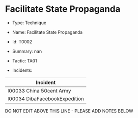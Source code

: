 # Facilitate State Propaganda

* Type: Technique

* Name: Facilitate State Propaganda

* Id: T0002

* Summary: nan

* Tactic: TA01

* Incidents:

| Incident |
| --------- |
| I00033 China 50cent Army |
| I00034 DibaFacebookExpedition |


DO NOT EDIT ABOVE THIS LINE - PLEASE ADD NOTES BELOW